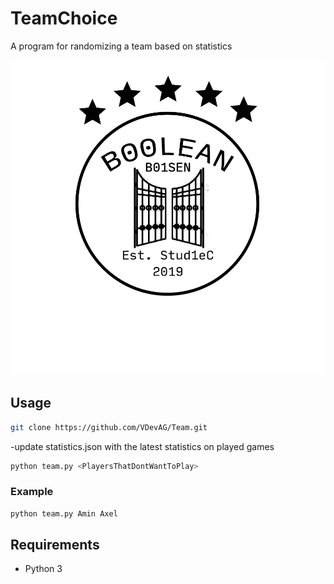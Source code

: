 # TeamChoice
A program for randomizing a team based on statistics

![picture](img.png)
## Usage 

```sh
git clone https://github.com/VDevAG/Team.git
```
-update statistics.json with the latest statistics on played games

```sh
python team.py <PlayersThatDontWantToPlay>
```

### Example

```sh
python team.py Amin Axel
```


## Requirements
- Python 3

